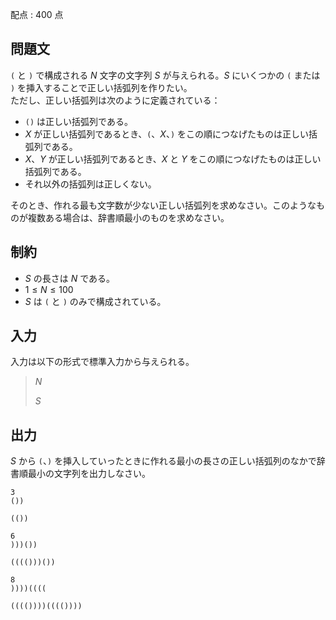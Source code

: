 配点 : $400$ 点

## 問題文

`(` と `)` で構成される $N$ 文字の文字列 $S$ が与えられる。$S$ にいくつかの `(` または `)` を挿入することで正しい括弧列を作りたい。<br>
ただし、正しい括弧列は次のように定義されている：

- `()` は正しい括弧列である。
- $X$ が正しい括弧列であるとき、`(`、$X$、`)` をこの順につなげたものは正しい括弧列である。
- $X$、$Y$ が正しい括弧列であるとき、$X$ と $Y$ をこの順につなげたものは正しい括弧列である。
- それ以外の括弧列は正しくない。

そのとき、作れる最も文字数が少ない正しい括弧列を求めなさい。このようなものが複数ある場合は、辞書順最小のものを求めなさい。

## 制約

- $S$ の長さは $N$ である。
- $1 \leq N \leq 100$
- $S$ は `(` と `)` のみで構成されている。

## 入力

入力は以下の形式で標準入力から与えられる。  

> $N$
> 
> $S$

## 出力

$S$ から `(`、`)` を挿入していったときに作れる最小の長さの正しい括弧列のなかで辞書順最小の文字列を出力しなさい。

```input1
3
())
```

```output1
(())
```

```input2
6
)))())
```

```output2
(((()))())
```

```input3
8
))))((((
```

```output3
(((())))(((())))
```